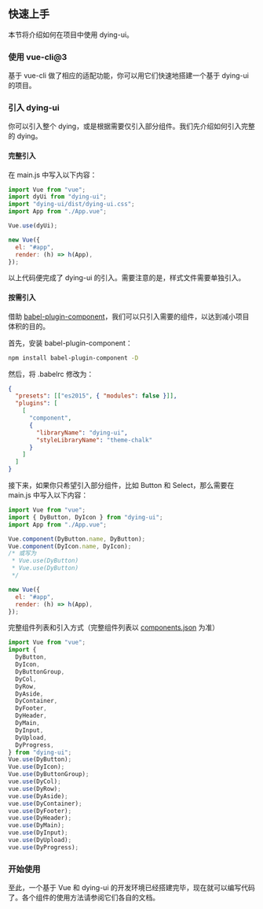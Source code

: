## 快速上手

本节将介绍如何在项目中使用 dying-ui。

### 使用 vue-cli@3

基于 vue-cli 做了相应的适配功能，你可以用它们快速地搭建一个基于 dying-ui 的项目。

### 引入 dying-ui

你可以引入整个 dying，或是根据需要仅引入部分组件。我们先介绍如何引入完整的 dying。

#### 完整引入

在 main.js 中写入以下内容：

```javascript
import Vue from "vue";
import dyUi from "dying-ui";
import "dying-ui/dist/dying-ui.css";
import App from "./App.vue";

Vue.use(dyUi);

new Vue({
  el: "#app",
  render: (h) => h(App),
});
```

以上代码便完成了 dying-ui 的引入。需要注意的是，样式文件需要单独引入。

#### 按需引入

借助 [babel-plugin-component](https://github.com/QingWei-Li/babel-plugin-component)，我们可以只引入需要的组件，以达到减小项目体积的目的。

首先，安装 babel-plugin-component：

```bash
npm install babel-plugin-component -D
```

然后，将 .babelrc 修改为：

```json
{
  "presets": [["es2015", { "modules": false }]],
  "plugins": [
    [
      "component",
      {
        "libraryName": "dying-ui",
        "styleLibraryName": "theme-chalk"
      }
    ]
  ]
}
```

接下来，如果你只希望引入部分组件，比如 Button 和 Select，那么需要在 main.js 中写入以下内容：

```javascript
import Vue from "vue";
import { DyButton, DyIcon } from "dying-ui";
import App from "./App.vue";

Vue.component(DyButton.name, DyButton);
Vue.component(DyIcon.name, DyIcon);
/* 或写为
 * Vue.use(DyButton)
 * Vue.use(DyButton)
 */

new Vue({
  el: "#app",
  render: (h) => h(App),
});
```

完整组件列表和引入方式（完整组件列表以 [components.json](https://github.com/ElemeFE/dying/blob/master/components.json) 为准）

```javascript
import Vue from "vue";
import {
  DyButton,
  DyIcon,
  DyButtonGroup,
  DyCol,
  DyRow,
  DyAside,
  DyContainer,
  DyFooter,
  DyHeader,
  DyMain,
  DyInput,
  DyUpload,
  DyProgress,
} from "dying-ui";
Vue.use(DyButton);
Vue.use(DyIcon);
Vue.use(DyButtonGroup);
vue.use(DyCol);
vue.use(DyRow);
vue.use(DyAside);
vue.use(DyContainer);
vue.use(DyFooter);
vue.use(DyHeader);
vue.use(DyMain);
vue.use(DyInput);
vue.use(DyUpload);
vue.use(DyProgress);
```

### 开始使用

至此，一个基于 Vue 和 dying-ui 的开发环境已经搭建完毕，现在就可以编写代码了。各个组件的使用方法请参阅它们各自的文档。

